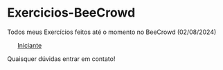 # Exercicios-BeeCrowd
Todos meus Exercícios feitos até o momento no BeeCrowd (02/08/2024)


<ul>
  <il>
    <a href="">Iniciante</a>
  </il>
</ul>


Quaisquer dúvidas entrar em contato!
